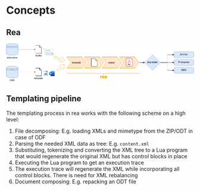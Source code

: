 # Concepts

## Rea

![rea placement](./rea.drawio.png)

## Templating pipeline
The templating process in rea works with the following scheme on a high level:

1. File decomposing: E.g. loading XMLs and mimetype from the ZIP/ODT in case of ODF
2. Parsing the needed XML data as tree: E.g. `content.xml`
3. Substituting, tokenizing and converting the XML tree to a Lua program that would regenerate the original XML but has control blocks in place
4. Executing the Lua program to get an execution trace
5. The execution trace will regenerate the XML while incorporating all control blocks. There is need for XML rebalancing
6. Document composing: E.g. repacking an ODT file
